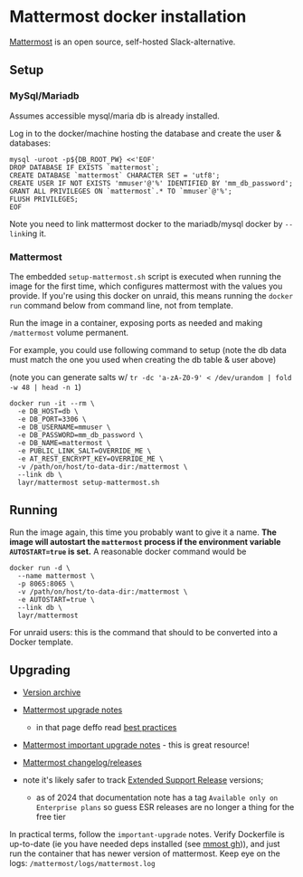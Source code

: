 # Mattermost docker installation

[Mattermost](https://mattermost.com/) is an open source, self-hosted Slack-alternative.

## Setup

### MySql/Mariadb

Assumes accessible mysql/maria db is already installed.

Log in to the docker/machine hosting the database and create the user & databases:

```
mysql -uroot -p${DB_ROOT_PW} <<'EOF'
DROP DATABASE IF EXISTS `mattermost`;
CREATE DATABASE `mattermost` CHARACTER SET = 'utf8';
CREATE USER IF NOT EXISTS 'mmuser'@'%' IDENTIFIED BY 'mm_db_password';
GRANT ALL PRIVILEGES ON `mattermost`.* TO `mmuser`@'%';
FLUSH PRIVILEGES;
EOF
```

Note you need to link mattermost docker to the mariadb/mysql docker by `--link`ing it.

### Mattermost

The embedded `setup-mattermost.sh` script is executed when running the image for the
first time, which configures mattermost with the values you provide.
If you're using this docker on unraid, this means running the `docker run` command
below from command line, not from template.

Run the image in a container, exposing ports as needed and making `/mattermost` volume permanent.

For example, you could use following command to setup (note the db data must
match the one you used when creating the db table & user above)

(note you can generate salts w/ `tr -dc 'a-zA-Z0-9' < /dev/urandom | fold -w 48 | head -n 1`)

    docker run -it --rm \
      -e DB_HOST=db \
      -e DB_PORT=3306 \
      -e DB_USERNAME=mmuser \
      -e DB_PASSWORD=mm_db_password \
      -e DB_NAME=mattermost \
      -e PUBLIC_LINK_SALT=OVERRIDE_ME \
      -e AT_REST_ENCRYPT_KEY=OVERRIDE_ME \
      -v /path/on/host/to-data-dir:/mattermost \
      --link db \
      layr/mattermost setup-mattermost.sh

## Running

Run the image again, this time you probably want to give it a name.
**The image will autostart the `mattermost` process if the environment
variable `AUTOSTART=true` is set.** A reasonable docker command would be

    docker run -d \
      --name mattermost \
      -p 8065:8065 \
      -v /path/on/host/to-data-dir:/mattermost \
      -e AUTOSTART=true \
      --link db \
      layr/mattermost

For unraid users: this is the command that should to be converted into a Docker template.

## Upgrading

- [Version archive](https://docs.mattermost.com/about/version-archive.html)
- [Mattermost upgrade notes](https://docs.mattermost.com/upgrade/upgrading-mattermost-server.html)
  - in that page deffo read [best practices](https://docs.mattermost.com/upgrade/prepare-to-upgrade-mattermost.html#upgrade-best-practices)
- [Mattermost important upgrade notes](https://docs.mattermost.com/upgrade/important-upgrade-notes.html) - this is great resource!
- [Mattermost changelog/releases](https://docs.mattermost.com/about/mattermost-server-releases.html)

- note it's likely safer to track [Extended Support Release](https://docs.mattermost.com/upgrade/extended-support-release.html) versions;
  - as of 2024 that documentation note has a tag `Available only on Enterprise plans`
    so guess ESR releases are no longer a thing for the free tier

In practical terms, follow the `important-upgrade` notes.
Verify Dockerfile is up-to-date (ie you have needed deps installed (see [mmost gh](https://github.com/mattermost/docker))),
and just run the container that has newer version of mattermost.
Keep eye on the logs: `/mattermost/logs/mattermost.log`



